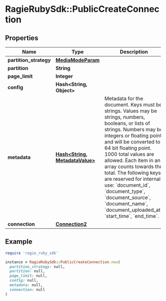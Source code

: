 # RagieRubySdk::PublicCreateConnection

## Properties

| Name | Type | Description | Notes |
| ---- | ---- | ----------- | ----- |
| **partition_strategy** | [**MediaModeParam**](MediaModeParam.md) |  |  |
| **partition** | **String** |  | [optional] |
| **page_limit** | **Integer** |  | [optional] |
| **config** | **Hash&lt;String, Object&gt;** |  | [optional] |
| **metadata** | [**Hash&lt;String, MetadataValue&gt;**](MetadataValue.md) | Metadata for the document. Keys must be strings. Values may be strings, numbers, booleans, or lists of strings. Numbers may be integers or floating point and will be converted to 64 bit floating point. 1000 total values are allowed. Each item in an array counts towards the total. The following keys are reserved for internal use: &#x60;document_id&#x60;, &#x60;document_type&#x60;, &#x60;document_source&#x60;, &#x60;document_name&#x60;, &#x60;document_uploaded_at&#x60;, &#x60;start_time&#x60;, &#x60;end_time&#x60;. | [optional] |
| **connection** | [**Connection2**](Connection2.md) |  |  |

## Example

```ruby
require 'ragie_ruby_sdk'

instance = RagieRubySdk::PublicCreateConnection.new(
  partition_strategy: null,
  partition: null,
  page_limit: null,
  config: null,
  metadata: null,
  connection: null
)
```

